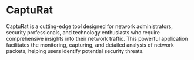 # CaptuRat
CaptuRat is a cutting-edge tool designed for network administrators, security professionals, and technology enthusiasts who require comprehensive insights into their network traffic. This powerful application facilitates the monitoring, capturing, and detailed analysis of network packets, helping users identify potential security threats.

